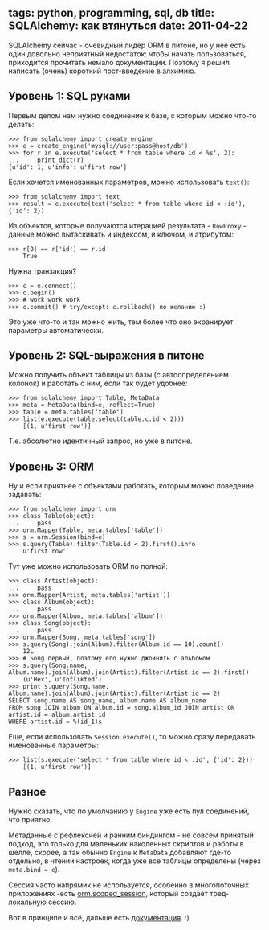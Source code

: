 tags: python, programming, sql, db
title:  SQLAlchemy: как втянуться
date: 2011-04-22
----

SQLAlchemy сейчас - очевидный лидер ORM в питоне, но у неë есть один
довольно неприятный недостаток: чтобы начать пользоваться, приходится
прочитать немало документации. Поэтому я решил написать (очень) короткий
пост-введение в алхимию.

Уровень 1: SQL руками
---------------------

Первым делом нам нужно соединение к базе, с которым можно что-то делать:

    >>> from sqlalchemy import create_engine
    >>> e = create_engine('mysql://user:pass@host/db')
    >>> for r in e.execute('select * from table where id < %s', 2):
    ...     print dict(r)
    {u'id': 1, u'info': u'first row'}

Если хочется именованных параметров, можно использовать `text()`:

    >>> from sqlalchemy import text
    >>> result = e.execute(text('select * from table where id < :id'), {'id': 2})

Из объектов, которые получаются итерацией результата - `RowProxy` -
данные можно вытаскивать и индексом, и ключом, и атрибутом:

    >>> r[0] == r['id'] == r.id
        True

Нужна транзакция?

    >>> c = e.connect()
    >>> c.begin()
    >>> # work work work
    >>> c.commit() # try/except: c.rollback() по желанию :)

Это уже что-то и так можно жить, тем более что оно экранирует параметры
автоматически.

Уровень 2: SQL-выражения в питоне
---------------------------------

Можно получить объект таблицы из базы (с автоопределением колонок) и
работать с ним, если так будет удобнее:

    >>> from sqlalchemy import Table, MetaData
    >>> meta = MetaData(bind=e, reflect=True)
    >>> table = meta.tables['table']
    >>> list(e.execute(table.select(table.c.id < 2)))
        [(1, u'first row')]

Т.е. абсолютно идентичный запрос, но уже в питоне.

Уровень 3: ORM
--------------

Ну и если приятнее с объектами работать, которым можно поведение
задавать:

    >>> from sqlalchemy import orm
    >>> class Table(object):
    ...     pass
    >>> orm.Mapper(Table, meta.tables['table'])
    >>> s = orm.Session(bind=e)
    >>> s.query(Table).filter(Table.id < 2).first().info
        u'first row'

Тут уже можно использовать ORM по полной:

    >>> class Artist(object):
    ...     pass
    >>> orm.Mapper(Artist, meta.tables['artist'])
    >>> class Album(object):
    ...     pass
    >>> orm.Mapper(Album, meta.tables['album'])
    >>> class Song(object):
    ...     pass
    >>> orm.Mapper(Song, meta.tables['song'])
    >>> s.query(Song).join(Album).filter(Album.id == 10).count()
        12L
    >>> # Song первый, поэтому его нужно джоинить с альбомом
    >>> s.query(Song.name, Album.name).join(Album).join(Artist).filter(Artist.id == 2).first()
        (u'Hex', u'Inflikted')
    >>> print s.query(Song.name, Album.name).join(Album).join(Artist).filter(Artist.id == 2)
    SELECT song.name AS song_name, album.name AS album_name
    FROM song JOIN album ON album.id = song.album_id JOIN artist ON artist.id = album.artist_id
    WHERE artist.id = %(id_1)s

Еще, если использовать `Session.execute()`, то можно сразу передавать
именованные параметры:

    >>> list(s.execute('select * from table where id < :id', {'id': 2}))
        [(1, u'first row')]

Разное
------

Нужно сказать, что по умолчанию у `Engine` уже есть пул соединений, что
приятно.

Метаданные с рефлексией и ранним биндингом - не совсем принятый подход,
это только для маленьких наколенных скриптов и работы в шелле, скорее, а
так обычно `Engine` к `MetaData` добавляют где-то отдельно, в чтении
настроек, когда уже все таблицы определены (через `meta.bind = e`).

Сессия часто напрямик не используется, особенно в многопоточных
приложениях -есть [orm.scoped_session][1], который создаëт
тред-локальную сессию.

Вот в принципе и всë, дальше есть
[документация](http://www.sqlalchemy.org/docs/). :)

[1]: http://www.sqlalchemy.org/docs/orm/session.html?highlight=scoped_session#sqlalchemy.orm.scoped_session

